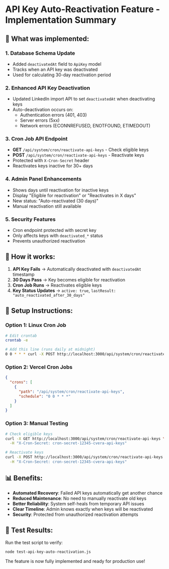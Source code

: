 # API Key Auto-Reactivation Feature - Implementation Summary

## 🎯 What was implemented:

### 1. **Database Schema Update**
- Added `deactivatedAt` field to `ApiKey` model
- Tracks when an API key was deactivated
- Used for calculating 30-day reactivation period

### 2. **Enhanced API Key Deactivation** 
- Updated LinkedIn import API to set `deactivatedAt` when deactivating keys
- Auto-deactivation occurs on:
  - Authentication errors (401, 403)
  - Server errors (5xx)
  - Network errors (ECONNREFUSED, ENOTFOUND, ETIMEDOUT)

### 3. **Cron Job API Endpoint**
- **GET** `/api/system/cron/reactivate-api-keys` - Check eligible keys
- **POST** `/api/system/cron/reactivate-api-keys` - Reactivate keys
- Protected with `X-Cron-Secret` header
- Reactivates keys inactive for 30+ days

### 4. **Admin Panel Enhancements**
- Shows days until reactivation for inactive keys
- Display "Eligible for reactivation" or "Reactivates in X days"
- New status: "Auto-reactivated (30 days)"
- Manual reactivation still available

### 5. **Security Features**
- Cron endpoint protected with secret key
- Only affects keys with `deactivated_*` status
- Prevents unauthorized reactivation

## 🔧 How it works:

1. **API Key Fails** → Automatically deactivated with `deactivatedAt` timestamp
2. **30 Days Pass** → Key becomes eligible for reactivation
3. **Cron Job Runs** → Reactivates eligible keys
4. **Key Status Updates** → `active: true`, `lastResult: "auto_reactivated_after_30_days"`

## 📅 Setup Instructions:

### Option 1: Linux Cron Job
```bash
# Edit crontab
crontab -e

# Add this line (runs daily at midnight)
0 0 * * * curl -X POST http://localhost:3000/api/system/cron/reactivate-api-keys -H "X-Cron-Secret: cron-secret-12345-cvera-api-keys"
```

### Option 2: Vercel Cron Jobs
```json
{
  "crons": [
    {
      "path": "/api/system/cron/reactivate-api-keys",
      "schedule": "0 0 * * *"
    }
  ]
}
```

### Option 3: Manual Testing
```bash
# Check eligible keys
curl -X GET http://localhost:3000/api/system/cron/reactivate-api-keys \
  -H "X-Cron-Secret: cron-secret-12345-cvera-api-keys"

# Reactivate keys
curl -X POST http://localhost:3000/api/system/cron/reactivate-api-keys \
  -H "X-Cron-Secret: cron-secret-12345-cvera-api-keys"
```

## 📊 Benefits:

- **Automated Recovery**: Failed API keys automatically get another chance
- **Reduced Maintenance**: No need to manually reactivate old keys
- **Better Reliability**: System self-heals from temporary API issues
- **Clear Timeline**: Admin knows exactly when keys will be reactivated
- **Security**: Protected from unauthorized reactivation attempts

## 🧪 Test Results:

Run the test script to verify:
```bash
node test-api-key-auto-reactivation.js
```

The feature is now fully implemented and ready for production use!
